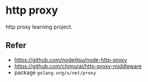 # http proxy

http proxy learning project.

## Refer

- https://github.com/nodejitsu/node-http-proxy
- https://github.com/chimurai/http-proxy-middleware
- package `golang.org/x/net/proxy`